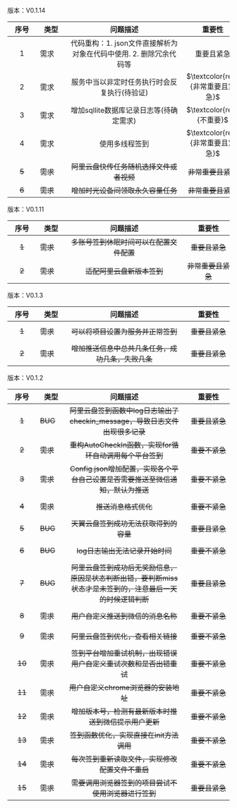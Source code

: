 版本：V0.1.14

| <span style="display:inline-block;width: 50px"> 序号 </span> | <span style="display:inline-block;width: 50px"> 类型</span> | <span style="display:inline-block;width: 250px"> 问题描述</span> | <span style="display:inline-block;width: 100px"> 重要性 </span> | <span style="display:inline-block;width: 80px">进度</span> | <span style="display:inline-block;width: 80px"> 解决日期 </span> | <span style="display:inline-block;width: 100px"> 备注</span> |
|:----------------------------------------------------------:|-----------------------------------------------------------|:------------------------------------------------------------:|:------------------------------------------------------------:|:--------------------------------------------------------:|:------------------------------------------------------------:|:----------------------------------------------------------:|
|                             1                              | 需求                                                        |           代码重构：1. json文件直接解析为对象在代码中使用. 2. 删除冗余代码等            |                            重要且紧急                             |                  $\textcolor{red}{未解决}$                  |                                                              |                                                            |
|                             2                              | 需求                                                        |                   服务中当以非定时任务执行时会反复执行(待验证)                    |                  $\textcolor{red}{非常重要且紧急}$                  |                  $\textcolor{red}{未解决}$                  |                                                              |                                                            |
|                             3                              | 需求                                                        |                   增加sqllite数据库记录日志等(待确定需求)                   |                    $\textcolor{red}{不重要}$                    |                  $\textcolor{red}{未解决}$                  |                                                              |                                                            |
|                             4                              | 需求                                                        |                           使用多线程签到                            |                  $\textcolor{red}{非常重要且紧急}$                  |                 $\textcolor{red}{暂不解决}$                  |                                                              |                                                            |
|                           ~~5~~                            | ~~需求~~                                                    |                    ~~阿里云盘快传任务随机选择文件或者视频~~                    |                         ~~非常重要且紧急~~                          |                         ~~已解决~~                          |                                                              |                                                            |
|                           ~~6~~                            | ~~需求~~                                                    |                     ~~增加时光设备间领取永久容量任务~~                      |                         ~~非常重要且紧急~~                          |                         ~~已解决~~                          |                                                              |                                                            |

版本：V0.1.11

| <span style="display:inline-block;width: 50px"> 序号 </span> | <span style="display:inline-block;width: 50px"> 类型</span> | <span style="display:inline-block;width: 250px"> 问题描述</span> | <span style="display:inline-block;width: 100px"> 重要性 </span> | <span style="display:inline-block;width: 80px">进度</span> | <span style="display:inline-block;width: 80px"> 解决日期 </span> | <span style="display:inline-block;width: 100px"> 备注</span> |
|:----------------------------------------------------------:|-----------------------------------------------------------|:------------------------------------------------------------:|:------------------------------------------------------------:|:--------------------------------------------------------:|:------------------------------------------------------------:|:----------------------------------------------------------:|
|                           ~~1~~                            | ~~需求~~                                                    |                    ~~多账号签到休眠时间可以在配置文件配置~~                    |                          ~~重要且紧急~~                           |                         ~~已解决~~                          |                                                              |                                                            |
|                           ~~2~~                            | ~~需求~~                                                    |                       ~~适配阿里云盘新版本签到~~                        |                         ~~非常重要且紧急~~                          |                         ~~已解决~~                          |                                                              |                                                            |

版本：V0.1.3

| <span style="display:inline-block;width: 50px"> 序号 </span> | <span style="display:inline-block;width: 50px"> 类型</span> | <span style="display:inline-block;width: 250px"> 问题描述</span> | <span style="display:inline-block;width: 100px"> 重要性 </span> | <span style="display:inline-block;width: 80px">进度</span> | <span style="display:inline-block;width: 80px"> 解决日期 </span> | <span style="display:inline-block;width: 100px"> 备注</span> |
|:----------------------------------------------------------:|-----------------------------------------------------------|:------------------------------------------------------------:|:------------------------------------------------------------:|:--------------------------------------------------------:|:------------------------------------------------------------:|:----------------------------------------------------------:|
|                           ~~1~~                            | ~~需求~~                                                    |                     ~~可以将项目设置为服务并正常签到~~                      |                          ~~重要且紧急~~                           |                         ~~已解决~~                          |                          2023-6-18                           |                                                            |
|                           ~~2~~                            | ~~需求~~                                                    |                 ~~增加推送信息中总共几条任务，成功几条，失败几条~~                  |                          ~~重要且紧急~~                           |                         ~~已解决~~                          |                          2023-5-21                           |                                                            |

版本：V0.1.2

| <span style="display:inline-block;width: 50px"> 序号 </span> | <span style="display:inline-block;width: 50px"> 类型</span> | <span style="display:inline-block;width: 250px"> 问题描述</span> | <span style="display:inline-block;width: 100px"> 重要性 </span> | <span style="display:inline-block;width: 80px">进度</span> | <span style="display:inline-block;width: 80px"> 解决日期 </span> | <span style="display:inline-block;width: 100px"> 备注</span> |
|:----------------------------------------------------------:|-----------------------------------------------------------|:------------------------------------------------------------:|:------------------------------------------------------------:|:--------------------------------------------------------:|:------------------------------------------------------------:|:----------------------------------------------------------:|
|                           ~~1~~                            | ~~BUG~~                                                   |      ~~阿里云盘签到函数中log日志输出了checkin_message，导致日志文件出现很多记录~~       |                          ~~重要且紧急~~                           |                         ~~已解决~~                          |                           2023-4-5                           |                                                            |
|                           ~~2~~                            | ~~需求~~                                                    |            ~~重构AutoCheckIn函数，实现for循环自动调用每个平台签到~~             |                          ~~重要不紧急~~                           |                         ~~已解决~~                          |                           2023-4-8                           |                                                            |
|                           ~~3~~                            | ~~需求~~                                                    |       ~~Config.json增加配置，实现各个平台自己设置是否需要推送至微信通知，默认为推送~~        |                          ~~重要不紧急~~                           |                         ~~已解决~~                          |                           2023-4-9                           |                                                            |
|                           ~~4~~                            | ~~需求~~                                                    |                         ~~推送消息格式优化~~                         |                          ~~重要不紧急~~                           |                         ~~已解决~~                          |                          2023-4-14                           |                                                            |
|                           ~~5~~                            | ~~BUG~~                                                   |                    ~~天翼云盘签到成功无法获取得到的容量~~                     |                          ~~重要且紧急~~                           |                         ~~已解决~~                          |                           2023-4-8                           |                                                            |
|                           ~~6~~                            | ~~BUG~~                                                   |                     ~~log日志输出无法记录开始时间~~                      |                          ~~重要不紧急~~                           |                         ~~已解决~~                          |                           2023-4-5                           |                                                            |
|                           ~~7~~                            | ~~BUG~~                                                   |  ~~阿里云盘签到成功后无奖励信息，原因是状态判断出错，要判断miss状态才是未签到的，注意最后一天的时候逻辑判断~~  |                          ~~重要且紧急~~                           |                         ~~已解决~~                          |                           2023-4-5                           |                                                            |
|                           ~~8~~                            | ~~需求~~                                                    |                     ~~用户自定义推送到微信的消息名称~~                      |                          ~~重要不紧急~~                           |                         ~~已解决~~                          |                           2023-4-9                           |                                                            |
|                           ~~9~~                            | ~~需求~~                                                    |                     ~~阿里云盘签到优化，查看相关链接~~                      |                          ~~重要不紧急~~                           |                         ~~已解决~~                          |                          2023-4-22                           |                                                            |
|                           ~~10~~                           | ~~需求~~                                                    |             ~~签到平台增加重试机制，出现错误用户自定义重试次数和是否出错重试~~              |                          ~~重要不紧急~~                           |                         ~~已解决~~                          |                          2023-4-16                           |                                                            |
|                           ~~11~~                           | ~~需求~~                                                    |                   ~~用户自定义chrome浏览器的安装地址~~                    |                          ~~重要不紧急~~                           |                         ~~已解决~~                          |                          2023-4-16                           |                                                            |
|                           ~~12~~                           | ~~需求~~                                                    |                ~~增加版本号，检测有最新版本时推送到微信提示用户更新~~                 |                          ~~重要不紧急~~                           |                         ~~已解决~~                          |                                                              |                                                            |
|                           ~~13~~                           | ~~需求~~                                                    |                   ~~签到函数优化，实现直接在init方法调用~~                   |                          ~~重要不紧急~~                           |                         ~~已解决~~                          |                          2023-4-14                           |                                                            |
|                           ~~14~~                           | ~~需求~~                                                    |                  ~~每次签到重新读取文件，实现修改配置文件不重启~~                  |                          ~~重要不紧急~~                           |                         ~~已解决~~                          |                           2023-5-4                           |                                                            |
|                           ~~15~~                           | ~~需求~~                                                    |                 ~~需要调用浏览器签到的项目尝试不使用浏览器进行签到~~                 |                          ~~重要且紧急~~                           |                         ~~已解决~~                          |                          2023-5-13                           |                                                            |

